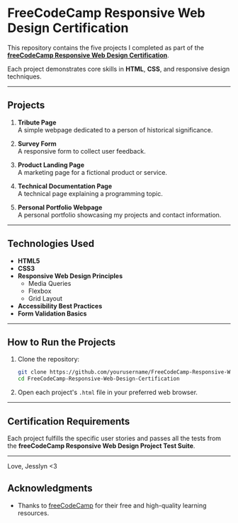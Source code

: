 
# FreeCodeCamp Responsive Web Design Certification

This repository contains the five projects I completed as part of the **[freeCodeCamp Responsive Web Design Certification](https://www.freecodecamp.org/learn/2022/responsive-web-design/)**.

Each project demonstrates core skills in **HTML**, **CSS**, and responsive design techniques.

---

## Projects

1. **Tribute Page**  
   A simple webpage dedicated to a person of historical significance.  
   

2. **Survey Form**  
   A responsive form to collect user feedback.  
  
3. **Product Landing Page**  
   A marketing page for a fictional product or service.  
  

4. **Technical Documentation Page**  
   A technical page explaining a programming topic.  
   
5. **Personal Portfolio Webpage**  
   A personal portfolio showcasing my projects and contact information.  
 
---

## Technologies Used

- **HTML5**
- **CSS3**
- **Responsive Web Design Principles**
  - Media Queries
  - Flexbox
  - Grid Layout
- **Accessibility Best Practices**
- **Form Validation Basics**

---

## How to Run the Projects

1. Clone the repository:

   ```bash
   git clone https://github.com/yourusername/FreeCodeCamp-Responsive-Web-Design-Certification.git
   cd FreeCodeCamp-Responsive-Web-Design-Certification
   ```

2. Open each project's `.html` file in your preferred web browser.

---

## Certification Requirements

Each project fulfills the specific user stories and passes all the tests from the **freeCodeCamp Responsive Web Design Project Test Suite**.

---

Love,
Jesslyn <3




## Acknowledgments

- Thanks to [freeCodeCamp](https://www.freecodecamp.org/) for their free and high-quality learning resources.

